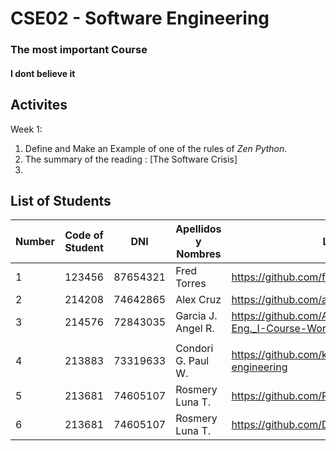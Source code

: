 # CSE02 -  Software Engineering 
### The most important Course
#### I dont believe it

## Activites
Week 1:
1. Define and Make an Example of one of the rules of *Zen Python*.
2. The summary of the reading : [The Software Crisis]
3. 
## List of Students
| Number | Code of Student | DNI | Apellidos y Nombres | Link Github|
| ------- | ------- | ------- | ------- | ------- |
| 1      | 123456   | 87654321 | Fred Torres |  https://github.com/frdtorres/Teaching2024 |
| 2      | 214208   | 74642865 | Alex Cruz   | https://github.com/alex-raul/curs_software_alex     |
| 3      |214576    | 72843035 | Garcia J. Angel R. | https://github.com/AngelgarciaJ/Software-Eng._I-Course-Works |
|        |          |          |        |      |
|  4     | 213883   | 73319633 | Condori G. Paul W. | https://github.com/kyo3773pw/software-engineering |
| 5     | 213681    | 74605107 |Rosmery Luna T.| https://github.com/RLunaT/curso_vii_soft_engineer | 
| 6    | 213681    | 74605107 |Rosmery Luna T.| https://github.com/DenilzonTaparaTristan/SIworks | 
